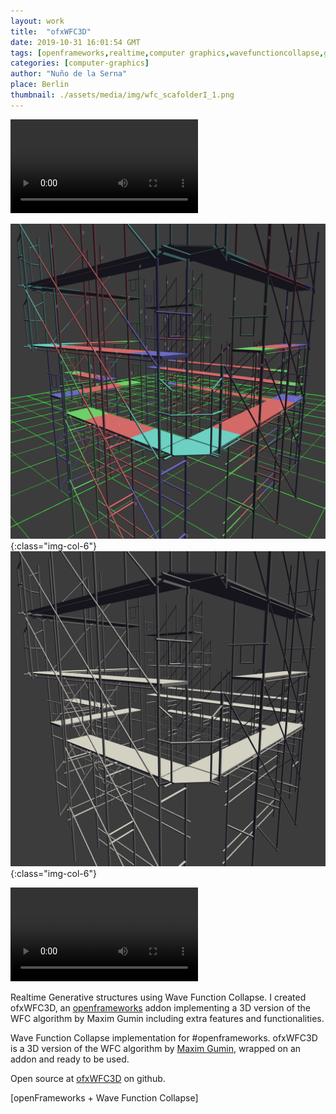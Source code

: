 ```yaml
---
layout: work
title:  "ofxWFC3D"
date: 2019-10-31 16:01:54 GMT
tags: [openframeworks,realtime,computer graphics,wavefunctioncollapse,generative design,generativeart,creative code,architecture]
categories: [computer-graphics]
author: "Nuño de la Serna"
place: Berlin
thumbnail: ./assets/media/img/wfc_scafolderI_1.png
---
```


<video autoplay controls loop="loop">
   <source src="./assets/media/video/188723813746.mp4" type="video/mp4" />
</video>

![My pic](./assets/media/img/wfc_scafolderI_1.png){:class="img-col-6"}![My pic](./assets/media/img/wfc_scafolderI_2.png){:class="img-col-6"}

<video controls loop="loop">
   <source src="./assets/media/video/wfc_02.mp4" type="video/mp4" />
</video>

Realtime Generative structures using Wave Function Collapse. I created ofxWFC3D, an [openframeworks](https://openframeworks.cc/) addon implementing a 3D version of the WFC algorithm by Maxim Gumin including extra features and functionalities.

Wave Function Collapse implementation for #openframeworks.
ofxWFC3D is a 3D version of the WFC algorithm by [Maxim Gumin](https://twitter.com/ExUtumno), wrapped on an addon and ready to be used.

Open source at [ofxWFC3D](https://openframeworks.cc/) on github.

[openFrameworks + Wave Function Collapse]
